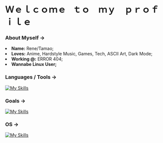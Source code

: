 # Ｗｅｌｃｏｍｅ⠀ｔｏ ⠀ｍｙ ⠀ｐｒｏｆｉｌｅ

### About Myself -> 
<li>
   <b>Name:</b> Rene/Tamao;
</li>
<li>
   <b>Loves:</b> Anime, Hardstyle Music, Games, Tech, ASCII Art, Dark Mode;
</li>
<li>
   <b>Working @:</b> ERROR 404; 
</li>
<li>
   <b>Wannabe Linux User;</b>
</li>

### Languages / Tools ->
[![My Skills](https://skillicons.dev/icons?i=c,html,css,py,mysql,php,git,github,vscode,vim&perline=5)](https://skillicons.dev)

### Goals ->
[![My Skills](https://skillicons.dev/icons?i=java,ts,cpp&perline=5)](https://skillicons.dev)

### OS ->

[![My Skills](https://skillicons.dev/icons?i=windows,linux&perline=4)](https://skillicons.dev)
